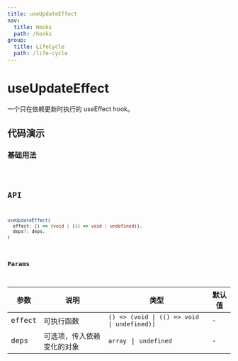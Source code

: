 ```yaml
---
title: useUpdateEffect
nav:
  title: Hooks
  path: /hooks
group:
  title: LifeCycle
  path: /life-cycle
---
```


# useUpdateEffect

一个只在依赖更新时执行的 useEffect hook。

## 代码演示

### 基础用法

<code src="./demo/demo1.tsx" />

## API

```typescript
useUpdateEffect(
  effect: () => (void | (() => void | undefined)),
  deps?: deps,
)
```

### Params

| 参数    | 说明                   | 类型                                        | 默认值 |
|--------|------------------------|--------------------------------------------|--------|
| effect | 可执行函数              | `() => (void \| (() => void \| undefined))` | -      |
| deps   | 可选项，传入依赖变化的对象 | `array` \| `undefined`                      | -      |
